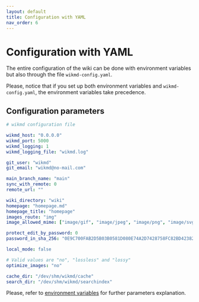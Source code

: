 ```yaml
---
layout: default
title: Configuration with YAML
nav_order: 6
---
```

# Configuration with YAML

The entire configuration of the wiki can be done with environment variables but also through the file 
`wikmd-config.yaml`.

Please, notice that if you set up both environment variables and `wikmd-config.yaml`, the environment variables take 
precedence.

## Configuration parameters

```yaml
# wikmd configuration file

wikmd_host: "0.0.0.0"
wikmd_port: 5000
wikmd_logging: 1
wikmd_logging_file: "wikmd.log"

git_user: "wikmd"
git_email: "wikmd@no-mail.com"

main_branch_name: "main"
sync_with_remote: 0
remote_url: ""

wiki_directory: "wiki"
homepage: "homepage.md"
homepage_title: "homepage"
images_route: "img"
image_allowed_mime: ["image/gif", "image/jpeg", "image/png", "image/svg+xml", "image/webp"]

protect_edit_by_password: 0
password_in_sha_256: "0E9C700FAB2D5B03B0581D080E74A2D7428758FC82BD423824C6C11D6A7F155E" #ps: wikmd

local_mode: false

# Valid values are "no", "lossless" and "lossy"
optimize_images: "no"

cache_dir: "/dev/shm/wikmd/cache"
search_dir: "/dev/shm/wikmd/searchindex"
```

Please, refer to [environment variables](environment%20variables.md) for further parameters explanation.